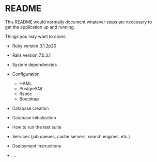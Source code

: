 # README

This README would normally document whatever steps are necessary to get the
application up and running.

Things you may want to cover:

* Ruby version 3.1.2p20

* Rails version 7.0.3.1

* System dependencies

* Configuration
  - HAML
  - PostgreSQL
  - Rspec
  - Bootstrap

* Database creation

* Database initialization

* How to run the test suite

* Services (job queues, cache servers, search engines, etc.)

* Deployment instructions

* ...
